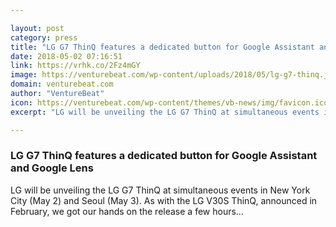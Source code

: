 ```yaml
---

layout: post
category: press
title: "LG G7 ThinQ features a dedicated button for Google Assistant and Google Lens"
date: 2018-05-02 07:16:51
link: https://vrhk.co/2Fz4mGY
image: https://venturebeat.com/wp-content/uploads/2018/05/lg-g7-thinq.jpg?fit=1200%2C675&strip=all
domain: venturebeat.com
author: "VentureBeat"
icon: https://venturebeat.com/wp-content/themes/vb-news/img/favicon.ico
excerpt: "LG will be unveiling the LG G7 ThinQ at simultaneous events in New York City (May 2) and Seoul (May 3). As with the LG V30S ThinQ, announced in February, we got our hands on the release a few hours…"

---
```


### LG G7 ThinQ features a dedicated button for Google Assistant and Google Lens

LG will be unveiling the LG G7 ThinQ at simultaneous events in New York City (May 2) and Seoul (May 3). As with the LG V30S ThinQ, announced in February, we got our hands on the release a few hours…